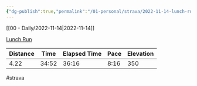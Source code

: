 ```yaml
---
{"dg-publish":true,"permalink":"/01-personal/strava/2022-11-14-lunch-run/"}
---
```



[[00 - Daily/2022-11-14\|2022-11-14]]

[Lunch Run](https://www.strava.com/activities/8146215828)

| Distance | Time  | Elapsed Time | Pace | Elevation |
| -------- | ----- | ------------ | ---- | --------- |
| 4.22     | 34:52 | 36:16        | 8:16 | 350       |




#strava
